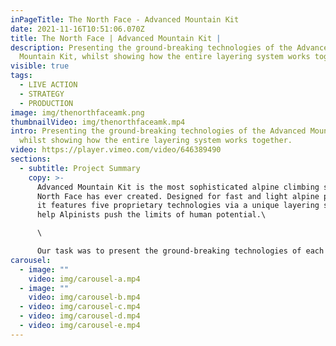 ```yaml
---
inPageTitle: The North Face - Advanced Mountain Kit
date: 2021-11-16T10:51:06.070Z
title: The North Face | Advanced Mountain Kit |
description: Presenting the ground-breaking technologies of the Advanced
  Mountain Kit, whilst showing how the entire layering system works together.
visible: true
tags:
  - LIVE ACTION
  - STRATEGY
  - PRODUCTION
image: img/thenorthfaceamk.png
thumbnailVideo: img/thenorthfaceamk.mp4
intro: Presenting the ground-breaking technologies of the Advanced Mountain Kit,
  whilst showing how the entire layering system works together.
video: https://player.vimeo.com/video/646389490
sections:
  - subtitle: Project Summary
    copy: >-
      Advanced Mountain Kit is the most sophisticated alpine climbing system The
      North Face has ever created. Designed for fast and light alpine pursuits,
      it features five proprietary technologies via a unique layering system to
      help Alpinists push the limits of human potential.\

      \

      Our task was to present the ground-breaking technologies of each individual product of the Advanced Mountain Kit, whilst also showcasing how the entire layering system works together.
carousel:
  - image: ""
    video: img/carousel-a.mp4
  - image: ""
    video: img/carousel-b.mp4
  - video: img/carousel-c.mp4
  - video: img/carousel-d.mp4
  - video: img/carousel-e.mp4
---
```

